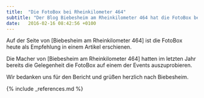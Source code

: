 ```yaml
---
title:  "Die FotoBox bei Rheinkilometer 464"
subtitle: "Der Blog Biebesheim am Rheinkilometer 464 hat die FotoBox bei seinen Empfehlungen"
date:   2016-02-16 08:42:56 +0100
---
```

Auf der Seite von [Biebesheim am Rheinkilometer 464] ist die FotoBox heute als Empfehlung in einem Artikel erschienen.

Die Macher von [Biebesheim am Rheinkilometer 464] hatten im letzten Jahr bereits die Gelegenheit die FotoBox auf einem der Events auszuprobieren.

Wir bedanken uns für den Bericht und grüßen herzlich nach Biebesheim. 

{% include _references.md %}
